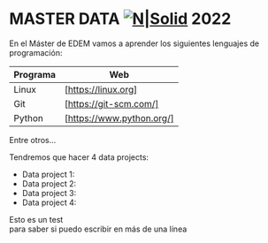# MASTER DATA  [![N|Solid](https://edem.eu/wp-content/plugins/edem-shortcodes/public/img/logo-Edem.png)]()   2022



En el Máster de EDEM vamos a aprender los siguientes lenguajes de programación:

| Programa | Web |
| ------ | ------ |
| Linux | [https://linux.org] |
| Git | [https://git-scm.com/] |
| Python | [https://www.python.org/] |


Entre otros...

Tendremos que hacer 4 data projects:

- Data project 1: 
- Data project 2:
- Data project 3:
- Data project 4:


Esto es un test\
para saber si puedo escribir en más de una línea